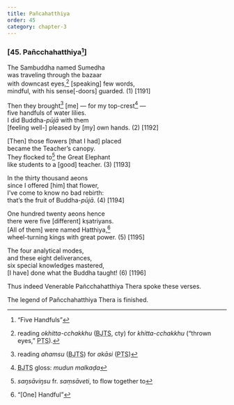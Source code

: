 ```yaml
---
title: Pañcahatthiya
order: 45
category: chapter-3
---
```


### \[45. Pañ<span class="diacritics" data-state="on">c</span><span class="no-diacritics" data-state="off">ch</span>ahatthiya[^1]\]

The Sambuddha named Sumedha  
was traveling through the bazaar  
with downcast eyes,[^2] \[speaking\] few words,  
mindful, with his sense\[-doors\] guarded. (1) \[1191\]

Then they brought[^3] \[me\] — for my top-crest[^4] —  
five handfuls of water lilies.  
I did Buddha-*pūjā* with them  
\[feeling well-\] pleased by \[my\] own hands. (2) \[1192\]

\[Then\] those flowers \[that I had\] placed  
became the Teacher’s canopy.  
They flocked to[^5] the Great Elephant  
like students to a \[good\] teacher. (3) \[1193\]

In the thirty thousand aeons  
since I offered \[him\] that flower,  
I’ve come to know no bad rebirth:  
that’s the fruit of Buddha-*pūjā*. (4) \[1194\]

One hundred twenty aeons hence  
there were five \[different\] kṣatriyans.  
\[All of them\] were named Hatthiya,[^6]  
wheel-turning kings with great power. (5) \[1195\]

The four analytical modes,  
and these eight deliverances,  
six special knowledges mastered,  
\[I have\] done what the Buddha taught! (6) \[1196\]

Thus indeed Venerable Pañ<span class="diacritics" data-state="on">c</span><span class="no-diacritics" data-state="off">ch</span>ahatthiya Thera spoke these verses.

The legend of Pañ<span class="diacritics" data-state="on">c</span><span class="no-diacritics" data-state="off">ch</span>ahatthiya Thera is finished.

[^1]: “Five Handfuls”

[^2]: reading *okhitta-<span class="diacritics" data-state="on">c</span><span class="no-diacritics" data-state="off">ch</span>akkhu* (<abbr title="Buddha Jayanthi Tripitaka Series">BJTS</abbr>, cty) for *khitta-<span class="diacritics" data-state="on">c</span><span class="no-diacritics" data-state="off">ch</span>akkhu* (“thrown eyes,” <abbr title="Pali Text Society">PTS</abbr>).

[^3]: reading *ahamsu* (<abbr title="Buddha Jayanthi Tripitaka Series">BJTS</abbr>) for *akāsi* (<abbr title="Pali Text Society">PTS</abbr>)

[^4]: <abbr title="Buddha Jayanthi Tripitaka Series">BJTS</abbr> gloss: *mudun malkaḍa*

[^5]: *saŋsāviŋsu* fr. *saṃsāveti*, to flow together to

[^6]: “\[One\] Handful”
